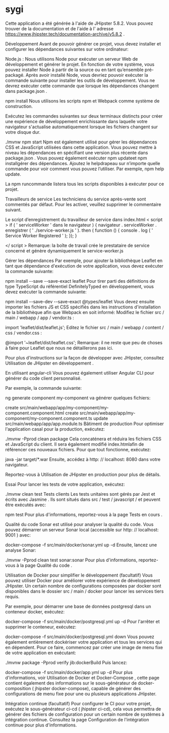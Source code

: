 # sygi
Cette application a été générée à l'aide de JHipster 5.8.2. Vous pouvez trouver de la documentation et de l'aide à l' adresse https://www.jhipster.tech/documentation-archive/v5.8.2 .

Développement
Avant de pouvoir générer ce projet, vous devez installer et configurer les dépendances suivantes sur votre ordinateur:

Node.js : Nous utilisons Node pour exécuter un serveur Web de développement et générer le projet. En fonction de votre système, vous pouvez installer Node à partir de la source ou en tant qu’ensemble pré-packagé.
Après avoir installé Node, vous devriez pouvoir exécuter la commande suivante pour installer les outils de développement. Vous ne devrez exécuter cette commande que lorsque les dépendances changent dans package.json .

npm install
Nous utilisons les scripts npm et Webpack comme système de construction.

Exécutez les commandes suivantes sur deux terminaux distincts pour créer une expérience de développement enrichissante dans laquelle votre navigateur s'actualise automatiquement lorsque les fichiers changent sur votre disque dur.

./mvnw
npm start
Npm est également utilisé pour gérer les dépendances CSS et JavaScript utilisées dans cette application. Vous pouvez mettre à niveau les dépendances en spécifiant une version plus récente dans package.json . Vous pouvez également exécuter npm updateet npm installgérer des dépendances. Ajoutez le helpdrapeau sur n’importe quelle commande pour voir comment vous pouvez l’utiliser. Par exemple, npm help update.

La npm runcommande listera tous les scripts disponibles à exécuter pour ce projet.

Travailleurs de service
Les techniciens du service après-vente sont commentés par défaut. Pour les activer, veuillez supprimer le commentaire suivant.

Le script d’enregistrement du travailleur de service dans index.html
< script >
    if ( ' serviceWorker '  dans le  navigateur ) { 
navigateur . serviceWorker . enregistrer ( ' ./service-worker.js ' ). then ( function () { console . log ( ' Service Worker Registered ' );         });     }        
            


</ script >
Remarque: la boîte de travail crée le prestataire de service concerné et génère dynamiquement le service-worker.js

Gérer les dépendances
Par exemple, pour ajouter la bibliothèque Leaflet en tant que dépendance d'exécution de votre application, vous devez exécuter la commande suivante:

npm install --save --save-exact leaflet
Pour tirer parti des définitions de type TypeScript du référentiel DefinitelyTyped en développement, vous devez exécuter la commande suivante:

npm install --save-dev --save-exact @types/leaflet
Vous devez ensuite importer les fichiers JS et CSS spécifiés dans les instructions d'installation de la bibliothèque afin que Webpack en soit informé: Modifiez le fichier src / main / webapp / app / vendor.ts :

import 'leaflet/dist/leaflet.js';
Editez le fichier src / main / webapp / content / css / vendor.css :

@import '~leaflet/dist/leaflet.css';
Remarque: il ne reste que peu de choses à faire pour Leaflet que nous ne détaillerons pas ici.

Pour plus d'instructions sur la façon de développer avec JHipster, consultez Utilisation de JHipster en développement .

En utilisant angular-cli
Vous pouvez également utiliser Angular CLI pour générer du code client personnalisé.

Par exemple, la commande suivante:

ng generate component my-component
va générer quelques fichiers:

create src/main/webapp/app/my-component/my-component.component.html
create src/main/webapp/app/my-component/my-component.component.ts
update src/main/webapp/app/app.module.ts
Bâtiment de production
Pour optimiser l'application casal pour la production, exécutez:

./mvnw -Pprod clean package
Cela concaténera et réduira les fichiers CSS et JavaScript du client. Il sera également modifié index.htmlafin de référencer ces nouveaux fichiers. Pour que tout fonctionne, exécutez:

java -jar target/*.war
Ensuite, accédez à http: // localhost: 8080 dans votre navigateur.

Reportez-vous à Utilisation de JHipster en production pour plus de détails.

Essai
Pour lancer les tests de votre application, exécutez:

./mvnw clean test
Tests clients
Les tests unitaires sont gérés par Jest et écrits avec Jasmine . Ils sont situés dans src / test / javascript / et peuvent être exécutés avec:

npm test
Pour plus d'informations, reportez-vous à la page Tests en cours .

Qualité du code
Sonar est utilisé pour analyser la qualité du code. Vous pouvez démarrer un serveur Sonar local (accessible sur http: // localhost: 9001 ) avec:

docker-compose -f src/main/docker/sonar.yml up -d
Ensuite, lancez une analyse Sonar:

./mvnw -Pprod clean test sonar:sonar
Pour plus d'informations, reportez-vous à la page Qualité du code .

Utilisation de Docker pour simplifier le développement (facultatif)
Vous pouvez utiliser Docker pour améliorer votre expérience de développement JHipster. Un certain nombre de configurations composées par docker sont disponibles dans le dossier src / main / docker pour lancer les services tiers requis.

Par exemple, pour démarrer une base de données postgresql dans un conteneur docker, exécutez:

docker-compose -f src/main/docker/postgresql.yml up -d
Pour l'arrêter et supprimer le conteneur, exécutez:

docker-compose -f src/main/docker/postgresql.yml down
Vous pouvez également entièrement dockériser votre application et tous les services qui en dépendent. Pour ce faire, commencez par créer une image de menu fixe de votre application en exécutant:

./mvnw package -Pprod verify jib:dockerBuild
Puis lancez:

docker-compose -f src/main/docker/app.yml up -d
Pour plus d'informations, voir Utilisation de Docker et Docker-Compose , cette page contient également des informations sur le sous-générateur de docker-composition ( jhipster docker-compose), capable de générer des configurations de menu fixe pour une ou plusieurs applications JHipster.

Intégration continue (facultatif)
Pour configurer le CI pour votre projet, exécutez le sous-générateur ci-cd ( jhipster ci-cd), cela vous permettra de générer des fichiers de configuration pour un certain nombre de systèmes à intégration continue. Consultez la page Configuration de l'intégration continue pour plus d'informations.
